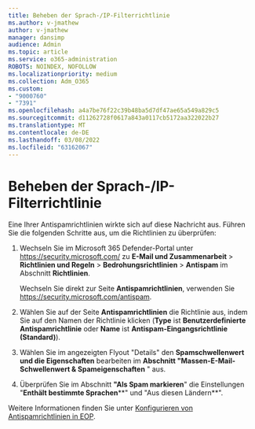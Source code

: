 ```yaml
---
title: Beheben der Sprach-/IP-Filterrichtlinie
ms.author: v-jmathew
author: v-jmathew
manager: dansimp
audience: Admin
ms.topic: article
ms.service: o365-administration
ROBOTS: NOINDEX, NOFOLLOW
ms.localizationpriority: medium
ms.collection: Adm_O365
ms.custom:
- "9000760"
- "7391"
ms.openlocfilehash: a4a7be76f22c39b48ba5d7df47ae65a549a829c5
ms.sourcegitcommit: d11262728f0617a843a0117cb5172aa322022b27
ms.translationtype: MT
ms.contentlocale: de-DE
ms.lasthandoff: 03/08/2022
ms.locfileid: "63162067"
---
```

# <a name="fix-languageip-filter-policy"></a>Beheben der Sprach-/IP-Filterrichtlinie

Eine Ihrer Antispamrichtlinien wirkte sich auf diese Nachricht aus. Führen Sie die folgenden Schritte aus, um die Richtlinien zu überprüfen:

1. Wechseln Sie im Microsoft 365 Defender-Portal unter <https://security.microsoft.com/> zu **E-Mail und Zusammenarbeit** \> **Richtlinien und Regeln** \> **Bedrohungsrichtlinien** \> **Antispam** im Abschnitt **Richtlinien**.

   Wechseln Sie direkt zur Seite **Antispamrichtlinien**, verwenden Sie <https://security.microsoft.com/antispam>.

2. Wählen Sie auf der Seite **Antispamrichtlinien** die Richtlinie aus, indem Sie auf den Namen der Richtlinie klicken (**Type** ist **Benutzerdefinierte Antispamrichtlinie** oder **Name** ist **Antispam-Eingangsrichtlinie (Standard)**).
3. Wählen Sie im angezeigten Flyout "Details" den **Spamschwellenwert und die Eigenschaften** bearbeiten im **Abschnitt "Massen-E-Mail-Schwellenwert & Spameigenschaften** " aus.
4. Überprüfen Sie im Abschnitt **"Als Spam markieren**" die Einstellungen "**Enthält bestimmte Sprachen****" und "Aus diesen Ländern**".

Weitere Informationen finden Sie unter [Konfigurieren von Antispamrichtlinien in EOP](https://docs.microsoft.com/microsoft-365/security/office-365-security/configure-your-spam-filter-policies).
